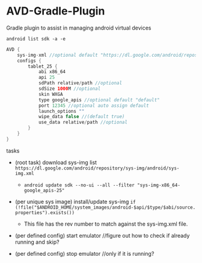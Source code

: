 # AVD-Gradle-Plugin
Gradle plugin to assist in managing android virtual devices

`android list sdk -a -e`

```groovy
AVD {
    sys-img-xml //optional default "https://dl.google.com/android/repository/sys-img/android/sys-img.xml"
    configs {
        tablet_25 {
            abi x86_64
            api 25 
            sdPath relative/path //optional
            sdSize 1000M //optional
            skin WXGA
            type google_apis //optional default "default"
            port 12345 //optional auto assign default
            launch_options ""
            wipe_data false //(default true)
            use_data relative/path //optional
        }
    }
}
```

tasks
 - (root task) download sys-img list `https://dl.google.com/android/repository/sys-img/android/sys-img.xml`
    - `android update sdk --no-ui --all --filter "sys-img-x86_64-google_apis-25"`
 
 - (per unique sys image) install/update sys-img `if (!file("$ANDROID_HOME/system_images/android-$api/$type/$abi/source.properties").exists())` 
    - This file has the rev number to match against the sys-img.xml file.
 
 - (per defined config) start emulator //figure out how to check if already running and skip?
 
 - (per defined config) stop emulator //only if it is running?